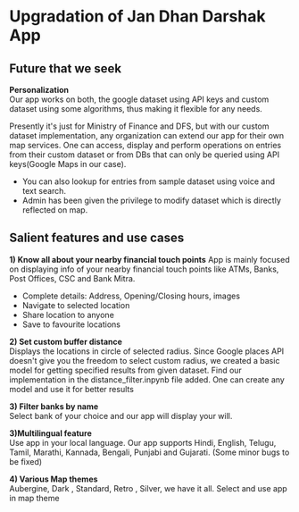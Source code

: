 # Upgradation of Jan Dhan Darshak App

## Future that we seek

**Personalization**  
Our app works on both, the google dataset using API keys and custom dataset using some algorithms, thus making it flexible for any needs.

Presently it's just for Ministry of Finance and DFS, but with our custom dataset implementation, any organization can extend our app for their own map services.
One can access, display and perform operations on entries from their custom dataset or from DBs that can only be queried using API keys(Google Maps in our case).

- You can also lookup for entries from sample dataset using voice and text search.
- Admin has been given the privilege to modify dataset which is directly reflected on map.



## Salient features and use cases  

**1) Know all about your nearby financial touch points**
App is mainly focused on displaying info of your nearby financial touch points like ATMs, Banks, Post Offices, CSC and Bank Mitra.
- Complete details: Address, Opening/Closing hours, images
- Navigate to selected location
- Share location to anyone
- Save to favourite locations

**2) Set custom buffer distance**  
Displays the locations in circle of selected radius.
Since Google places API doesn't give you the freedom to select custom radius, we created a basic model for getting specified results from given dataset.
Find our implementation in the distance_filter.inpynb file added.
One can create any model and use it for better results

**3) Filter banks by name**  
Select bank of your choice and our app will display your will.

**3)Multilingual feature**  
Use app in your local language. Our app supports Hindi, English, Telugu, Tamil, Marathi, Kannada, Bengali, Punjabi and Gujarati. (Some minor bugs to be fixed)

**4) Various Map themes**  
Aubergine, Dark , Standard, Retro , Silver, we have it all. Select and use app in map theme
